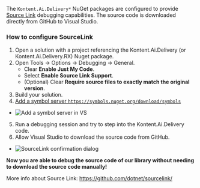 The `Kontent.Ai.Delivery*` NuGet packages are configured to provide [Source Link](https://docs.microsoft.com/en-us/dotnet/standard/library-guidance/sourcelink) debugging capabilities. The source code is downloaded directly from GitHub to Visual Studio.

### How to configure SourceLink

1. Open a solution with a project referencing the Kontent.Ai.Delivery (or Kontent.Ai.Delivery.RX) Nuget package.
2. Open Tools -> Options -> Debugging -> General.
    * Clear **Enable Just My Code**.
    * Select **Enable Source Link Support**.
    * (Optional) Clear **Require source files to exactly match the original version**.
3. Build your solution.
4. [Add a symbol server `https://symbols.nuget.org/download/symbols`](https://blog.nuget.org/20181116/Improved-debugging-experience-with-the-NuGet-org-symbol-server-and-snupkg.html)
  * ![Add a symbol server in VS](https://raw.githubusercontent.com/Kentico/kontent-delivery-sdk-net/master/.github/assets/vs-nuget-symbol-server.PNG)
5. Run a debugging session and try to step into the Kontent.Ai.Delivery code.
6. Allow Visual Studio to download the source code from GitHub.
  * ![SourceLink confirmation dialog](https://raw.githubusercontent.com/Kentico/kontent-delivery-sdk-net/master/.github/assets/allow_sourcelink_download.png)

**Now you are able to debug the source code of our library without needing to download the source code manually!**

More info about Source Link: https://github.com/dotnet/sourcelink/